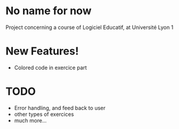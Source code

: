 # No name for now


Project concerning a course of Logiciel Educatif, at Université Lyon 1

# New Features!

  - Colored code in exercice part

# TODO
  - Error handling, and feed back to user
  - other types of exercices
  - much more...
